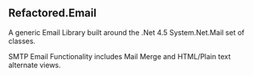 ## Refactored.Email

A generic Email Library built around the .Net 4.5 System.Net.Mail set of classes.

SMTP Email Functionality includes Mail Merge and HTML/Plain text alternate views.

